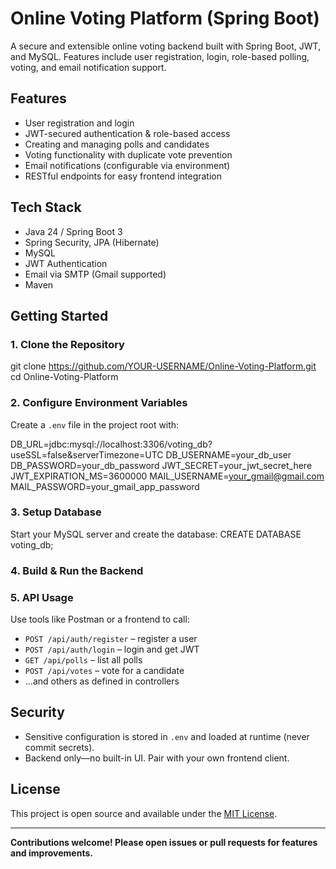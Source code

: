 
# Online Voting Platform (Spring Boot)

A secure and extensible online voting backend built with Spring Boot, JWT, and MySQL. Features include user registration, login, role-based polling, voting, and email notification support.

## Features

- User registration and login
- JWT-secured authentication & role-based access
- Creating and managing polls and candidates
- Voting functionality with duplicate vote prevention
- Email notifications (configurable via environment)
- RESTful endpoints for easy frontend integration

## Tech Stack

- Java 24 / Spring Boot 3
- Spring Security, JPA (Hibernate)
- MySQL
- JWT Authentication
- Email via SMTP (Gmail supported)
- Maven

## Getting Started

### 1. Clone the Repository
git clone https://github.com/YOUR-USERNAME/Online-Voting-Platform.git
cd Online-Voting-Platform


### 2. Configure Environment Variables

Create a `.env` file in the project root  with:

DB_URL=jdbc:mysql://localhost:3306/voting_db?
useSSL=false&serverTimezone=UTC
DB_USERNAME=your_db_user
DB_PASSWORD=your_db_password
JWT_SECRET=your_jwt_secret_here
JWT_EXPIRATION_MS=3600000
MAIL_USERNAME=your_gmail@gmail.com
MAIL_PASSWORD=your_gmail_app_password

### 3. Setup Database

Start your MySQL server and create the database:
CREATE DATABASE voting_db;


### 4. Build & Run the Backend

### 5. API Usage

Use tools like Postman or a frontend to call:

- `POST /api/auth/register` – register a user
- `POST /api/auth/login` – login and get JWT
- `GET /api/polls` – list all polls
- `POST /api/votes` – vote for a candidate
- ...and others as defined in controllers

## Security

- Sensitive configuration is stored in `.env` and loaded at runtime (never commit secrets).
- Backend only—no built-in UI. Pair with your own frontend client.

## License

This project is open source and available under the [MIT License](LICENSE).

---

**Contributions welcome! Please open issues or pull requests for features and improvements.**




